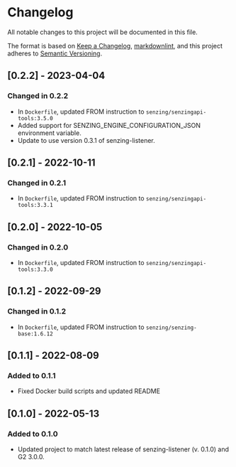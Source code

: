 # Changelog

All notable changes to this project will be documented in this file.

The format is based on [Keep a Changelog](https://keepachangelog.com/en/1.0.0/),
[markdownlint](https://dlaa.me/markdownlint/),
and this project adheres to [Semantic Versioning](https://semver.org/spec/v2.0.0.html).

## [0.2.2] - 2023-04-04

### Changed in 0.2.2

- In `Dockerfile`, updated FROM instruction to `senzing/senzingapi-tools:3.5.0`
- Added support for SENZING_ENGINE_CONFIGURATION_JSON environment variable.
- Update to use version 0.3.1 of senzing-listener.

## [0.2.1] - 2022-10-11

### Changed in 0.2.1

- In `Dockerfile`, updated FROM instruction to `senzing/senzingapi-tools:3.3.1`

## [0.2.0] - 2022-10-05

### Changed in 0.2.0

- In `Dockerfile`, updated FROM instruction to `senzing/senzingapi-tools:3.3.0`

## [0.1.2] - 2022-09-29

### Changed in 0.1.2

- In `Dockerfile`, updated FROM instruction to `senzing/senzing-base:1.6.12`

## [0.1.1] - 2022-08-09

### Added to 0.1.1

- Fixed Docker build scripts and updated README

## [0.1.0] - 2022-05-13

### Added to 0.1.0

- Updated project to match latest release of senzing-listener (v. 0.1.0) and G2 3.0.0.
